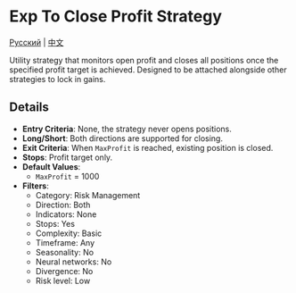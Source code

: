 # Exp To Close Profit Strategy
[Русский](README_ru.md) | [中文](README_cn.md)

Utility strategy that monitors open profit and closes all positions once the specified profit target is achieved. Designed to be attached alongside other strategies to lock in gains.

## Details

- **Entry Criteria**: None, the strategy never opens positions.
- **Long/Short**: Both directions are supported for closing.
- **Exit Criteria**: When `MaxProfit` is reached, existing position is closed.
- **Stops**: Profit target only.
- **Default Values**:
  - `MaxProfit` = 1000
- **Filters**:
  - Category: Risk Management
  - Direction: Both
  - Indicators: None
  - Stops: Yes
  - Complexity: Basic
  - Timeframe: Any
  - Seasonality: No
  - Neural networks: No
  - Divergence: No
  - Risk level: Low
